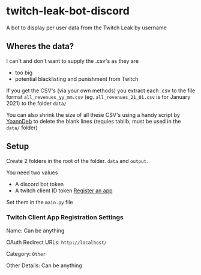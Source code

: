 # twitch-leak-bot-discord
A bot to display per user data from the Twitch Leak by username


## Wheres the data?

I can't and don't want to supply the .csv's as they are 

 - too big
 - potential blacklisting and punishment from Twitch

If you get the CSV's (via your own methods) you extract each .csv to the file format `all_revenues_yy_mm.csv` (eg. `all_revenues_21_01.csv` is for January 2021) to the folder `data/`

You can also shrink the size of all these CSV's using a handy script by [YoannDeb](https://raw.githubusercontent.com/YoannDeb/twitch_leak_csv_reader/master/csv_cleaner.py) to delete the blank lines (requies tablib, must be used in the `data/` folder)

## Setup

Create 2 folders in the root of the folder. `data` and `output`.

You need two values
 - A discord bot token
 - A twitch client ID token [Register an app](https://dev.twitch.tv/console/apps/create)

Set them in the `main.py` file
 
### Twitch Client App Registration Settings

Name: Can be anything

OAuth Redirect URLs: `http://localhost/`

Category: `Other`

Other Details: Can be anything



